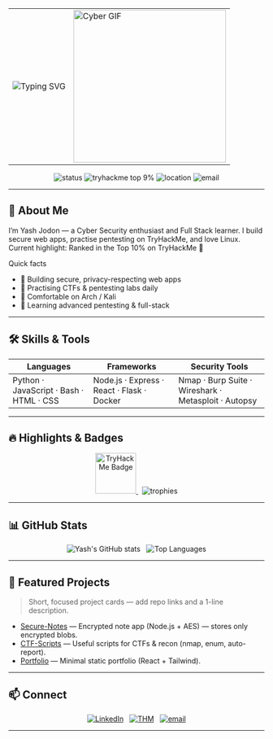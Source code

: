 <table>
  <tr>
    <td>
      <img src="https://readme-typing-svg.herokuapp.com?font=Fira+Code&size=25&duration=3000&pause=1000&color=2B303B&center=true&vCenter=true&width=500&lines=Hi+%F0%9F%91%8B+I'm+Yash+Jodon;Cyber+Security+Enthusiast+%F0%9F%94%90;Full-Stack+Developer+%F0%9F%92%BB;Top+10%25+on+TryHackMe+%F0%9F%8E%89;Always+Learning+Something+New+%F0%9F%93%9A" alt="Typing SVG" />
    </td>
    <td>
      <!-- Replace the src below with actual GIF or PNG URL -->
      <img src="https://media.giphy.com/media/3o7aD2saalBwwftBIY/giphy.gif" alt="Cyber GIF" width="300" />
    </td>
  </tr>
</table>

  
<p align="center">
  <img src="https://img.shields.io/badge/Status-Open%20to%20Opportunities-brightgreen?style=for-the-badge" alt="status" />
  <img src="https://img.shields.io/badge/Top-9%25_TryHackMe-orange?style=for-the-badge" alt="tryhackme top 9%" />
  <img src="https://img.shields.io/badge/Location-India-ff69b4?style=for-the-badge" alt="location" />
  <img src="https://img.shields.io/badge/Email-yashsec@protonmail.com-blue?style=for-the-badge" alt="email" />
</p>

---

## 👋 About Me
I’m Yash Jodon — a Cyber Security enthusiast and Full Stack learner. I build secure web apps, practise pentesting on TryHackMe, and love Linux.  
Current highlight: Ranked in the Top 10% on TryHackMe 🎉

Quick facts
- 🔭 Building secure, privacy-respecting web apps  
- 🧪 Practising CTFs & pentesting labs daily  
- 🐧 Comfortable on Arch / Kali  
- 🌱 Learning advanced pentesting & full-stack  

---

## 🛠️ Skills & Tools
| Languages | Frameworks | Security Tools |
|---|---|---|
| Python · JavaScript · Bash · HTML · CSS | Node.js · Express · React · Flask · Docker | Nmap · Burp Suite · Wireshark · Metasploit · Autopsy |

---

## 🔥 Highlights & Badges
<p align="center">
  <a href="https://tryhackme.com/p/YashJodon">
    <img src="https://tryhackme-badges.s3.amazonaws.com/YOUR_TRYHACKME_USERNAME.png" alt="TryHackMe Badge" height="80"/>
  </a>
  &nbsp;
  <img src="https://github-profile-trophy.vercel.app/?username=YOUR_GITHUB_USERNAME&theme=radical&row=1&margin-w=10" alt="trophies" />
</p>

---

## 📊 GitHub Stats
<p align="center">
  <img alt="Yash's GitHub stats" src="https://github-readme-stats.vercel.app/api?username=yashjodon&show_icons=true&theme=tokyonight&count_private=true" />
  &nbsp;
  <img alt="Top Languages" src="https://github-readme-stats.vercel.app/api/top-langs/?username=yashjodon&layout=compact&theme=tokyonight" />
</p>

---

## 💼 Featured Projects
> Short, focused project cards — add repo links and a 1-line description.

- [Secure-Notes](https://github.com/yashjodon/secure-notes) — Encrypted note app (Node.js + AES) — stores only encrypted blobs.  
- [CTF-Scripts](https://github.com/Yashjodon/ctf-scripts) — Useful scripts for CTFs & recon (nmap, enum, auto-report).  
- [Portfolio](https://github.com/yashjodon/portfolio) — Minimal static portfolio (React + Tailwind).

---


## 📫 Connect
<p align="center">
  <a href="https://linkedin.com/in/Yashjodon"><img src="https://img.shields.io/badge/LinkedIn-%230077B5.svg?style=for-the-badge&logo=linkedin&logoColor=white" alt="LinkedIn" /></a>
  &nbsp;
  <a href="https://tryhackme.com/p/Yashjodon"><img src="https://img.shields.io/badge/TryHackMe-%23FF4A4A.svg?style=for-the-badge" alt="THM" /></a>
  &nbsp;
  <a href="mailto:yashsec@protonmail.com"><img src="https://img.shields.io/badge/Email-Contact%20Me-green?style=for-the-badge&logo=gmail" alt="email" /></a>
</p>

---


